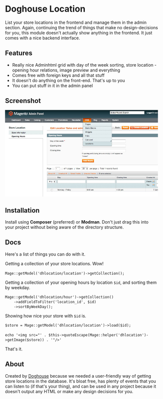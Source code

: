 Doghouse Location
=================

List your store locations in the frontend and manage them in the admin section. Again, continuing the trend of things that make no design-decisions for you, this module doesn't actually show anything in the frontend. It just comes with a nice backend interface.

## Features

- Really nice Adminhtml grid with day of the week sorting, store location - opening hour relations, image preview and everything
- Comes free with foreign keys and all that stuff
- It doesn't do anything on the front-end. That's up to you
- You can put stuff in it in the admin panel

## Screenshot

![Doghouse Location screenshot of admin panel](doghouse_location_screenshot.png?raw=true "Doghouse Location screenshot of admin panel")

## Installation

Install using **Composer** (preferred) or **Modman**. Don't just drag this into your project without being aware of the directory structure.

## Docs

Here's a list of things you can do with it.

Getting a collection of your store locations. Wow!

`Mage::getModel('dhlocation/location')->getCollection();`

Getting a collection of your opening hours by location `$id`, and sorting them by weekday.

	Mage::getModel('dhlocation/hour')->getCollection()
		->addFieldToFilter('location_id', $id)
		->sortByWeekDay();

Showing how nice your store with `$id` is.

	$store = Mage::getModel('dhlocation/location')->load($id);

	echo '<img src="' . $this->quoteEscape(Mage::helper('dhlocation')->getImage($store)) . '"/>'

That's it.

## About

Created by [Doghouse](http://doghouse.agency/) because we needed a user-friendly way of getting store locations in the database. It's bloat free, has plenty of events that you can listen to (if that's your thing), and can be used in any project because it doesn't output any HTML or make any design decisions for you.
